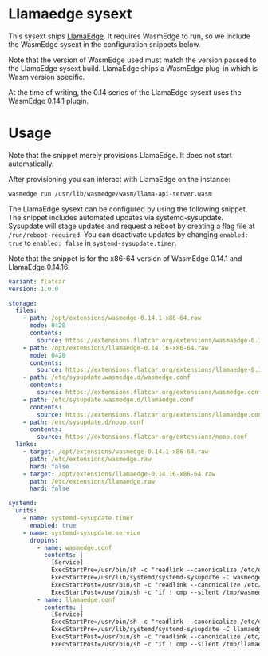 #  Llamaedge sysext

This sysext ships [LlamaEdge](https://github.com/LlamaEdge/LlamaEdge).
It requires WasmEdge to run, so we include the WasmEdge sysext in the configuration snippets below.

Note that the version of WasmEdge used must match the version passed to the LlamaEdge sysext build.
LlamaEdge ships a WasmEdge plug-in which is Wasm version specific.

At the time of writing, the 0.14 series of the LlamaEdge sysext uses the WasmEdge 0.14.1 plugin.

# Usage

Note that the snippet merely provisions LlamaEdge.
It does not start automatically.

After provisioning you can interact with LlamaEdge on the instance:
```bash
wasmedge run /usr/lib/wasmedge/wasm/llama-api-server.wasm
```

The LlamaEdge sysext can be configured by using the following snippet.
The snippet includes automated updates via systemd-sysupdate.
Sysupdate will stage updates and request a reboot by creating a flag file at `/run/reboot-required`.
You can deactivate updates by changing `enabled: true` to `enabled: false` in `systemd-sysupdate.timer`.

Note that the snippet is for the x86-64 version of WasmEdge 0.14.1 and LlamaEdge 0.14.16.

```yaml
variant: flatcar
version: 1.0.0

storage:
  files:
    - path: /opt/extensions/wasmedge-0.14.1-x86-64.raw
      mode: 0420
      contents:
        source: https://extensions.flatcar.org/extensions/wasmaedge-0.14.1-x86-64.raw
    - path: /opt/extensions/llamaedge-0.14.16-x86-64.raw
      mode: 0420
      contents:
        source: https://extensions.flatcar.org/extensions/llamaedge-0.14.16-x86-64.raw
    - path: /etc/sysupdate.wasmedge.d/wasmedge.conf
      contents:
        source: https://extensions.flatcar.org/extensions/wasmedge.conf
    - path: /etc/sysupdate.wasmedge.d/llamaedge.conf
      contents:
        source: https://extensions.flatcar.org/extensions/llamaedge.conf
    - path: /etc/sysupdate.d/noop.conf
      contents:
        source: https://extensions.flatcar.org/extensions/noop.conf
  links:
    - target: /opt/extensions/wasmedge-0.14.1-x86-64.raw
      path: /etc/extensions/wasmedge.raw
      hard: false
    - target: /opt/extensions/llamaedge-0.14.16-x86-64.raw
      path: /etc/extensions/llamaedge.raw
      hard: false

systemd:
  units:
    - name: systemd-sysupdate.timer
      enabled: true
    - name: systemd-sysupdate.service
      dropins:
        - name: wasmedge.conf
          contents: |
            [Service]
            ExecStartPre=/usr/bin/sh -c "readlink --canonicalize /etc/extensions/wasmedge.raw > /tmp/wasmedge"
            ExecStartPre=/usr/lib/systemd/systemd-sysupdate -C wasmedge update
            ExecStartPost=/usr/bin/sh -c "readlink --canonicalize /etc/extensions/wasmedge.raw > /tmp/wasmedge-new"
            ExecStartPost=/usr/bin/sh -c "if ! cmp --silent /tmp/wasmedge /tmp/wasmedge-new; then touch /run/reboot-required; fi"
        - name: llamaedge.conf
          contents: |
            [Service]
            ExecStartPre=/usr/bin/sh -c "readlink --canonicalize /etc/extensions/llamaedge.raw > /tmp/llamaedge"
            ExecStartPre=/usr/lib/systemd/systemd-sysupdate -C llamaedge update
            ExecStartPost=/usr/bin/sh -c "readlink --canonicalize /etc/extensions/llamaedge.raw > /tmp/llamaedge-new"
            ExecStartPost=/usr/bin/sh -c "if ! cmp --silent /tmp/llamaedge /tmp/llamaedge-new; then touch /run/reboot-required; fi"
```

